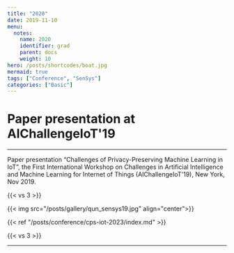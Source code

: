 ```yaml
---
title: "2020"
date: 2019-11-10
menu:
  notes:
    name: 2020
    identifier: grad
    parent: docs
    weight: 10
hero: /posts/shortcodes/boat.jpg
mermaid: true
tags: ["Conference", "SenSys"]
categories: ["Basic"]
---
```

# Paper presentation at AIChallengeIoT'19

---

Paper presentation “Challenges of Privacy-Preserving Machine Learning in IoT”, the First International Workshop on Challenges in Artificial Intelligence and Machine Learning for Internet of Things (AIChallengeIoT'19), New York, Nov 2019.

{{< vs 3 >}}

{{< img src="/posts/gallery/qun_sensys19.jpg" align="center">}} 

{{< ref "/posts/conference/cps-iot-2023/index.md" >}}


{{< vs 3 >}}

---
